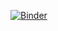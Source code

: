 [![Binder](https://mybinder.org/badge_logo.svg)](https://mybinder.org/v2/gh/xysticus/braid-blackboard/master)
